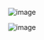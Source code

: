 
![image](https://github.com/user-attachments/assets/284f43ca-7266-4c36-b38f-2f20c0c683ef)


























![image](https://github.com/user-attachments/assets/d20bef0b-1006-446e-a250-0ce775fc8be3)
